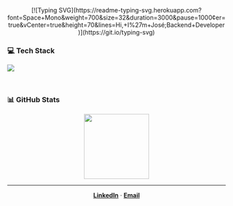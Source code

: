 <div align="center">
[![Typing SVG](https://readme-typing-svg.herokuapp.com?font=Space+Mono&weight=700&size=32&duration=3000&pause=1000&center=true&vCenter=true&height=70&lines=Hi,+I%27m+José;Backend+Developer)](https://git.io/typing-svg)
</div>

### 💻 Tech Stack

<p align="left">
  <a href="https://skillicons.dev">
    <img src="https://skillicons.dev/icons?i=java,spring,androidstudio,postgres,git,arch,godot" />
  </a>
</p>

<br>

### 📊 GitHub Stats

<div align="center">
  <img height="150em" src="https://github-readme-stats.vercel.app/api/top-langs/?username=IDeath-Z&layout=compact&langs_count=7&theme=dracula"/>
</div>

---

<div align="center">
  <a href="https://www.linkedin.com/in/josé-antonio-moraes-de-oliveira-b66568189"><strong>LinkedIn</strong></a> 
  · 
  <a href="mailto:jose.joz46@outlook.com"><strong>Email</strong></a>
</div>
